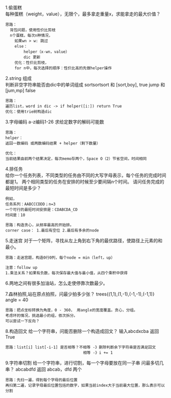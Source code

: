 1.偷蛋糕  
每种蛋糕（weight，value），无限个，最多拿走重量x，求能拿走的最大价值？

    思路：
      背包问题，使用性价比剪枝
      n个蛋糕，每次n种情况，
        如果wn > w: 跳过
        else：
            helper（x-wn，value）
            dic 更新
        优化：性价比剪枝，
        for n中，每次选择的顺序：性价比高的先做helper操作

2.string 组成  
判断非空字符串能否由dic中的单词组成
sortsortsort 和 [sort,boy], true
jump 和[jum,mp] false
    
    思路：
    遍历list，word in dic -> if helper([i:]) return True
    优化：使用trie树构造dic

3.字母编码
    a-z编码1-26
    求给定数字的解码可能数
    
    思路：
    helper：
    返回一数编码 或两数编码结果 + helper（剩下数量）
    
    优化：
    当前结果由前两个结果决定，每次memo存两个，Space O（2）节省空间，时间相同

4.排任务  
给你一个任务列表，不同类型的任务由不同的大写字母表示，每个任务的完成时间都是1。
    两个相同类型的任务在安排的时候至少要间隔n个时间。
    请问任务完成的最短时间是多少？

    例如，
    任务系列：AABCCCDDD；n=3
    一个可行的最短时间安排是：CDABCDA_CD
    时间是：10
    
    思路：构造贪心，从频率最高的开始排。
    corner case： 1.最后有空位 2.最后有多余的node
    
5.走迷宫
对于一个矩阵，寻找从左上角到右下角的最优路径，使路径上元素的和最小。
    
    思路：走迷宫题，构造0行0列，每个node = min（left，up）
    
    注意：follow up
    1.乘法关系？如果有负数，每次保存最大值与最小值，从四个乘积中获得
    
6.两地之间有很多加油站，怎么走使停靠次数最少。

7.森林拍照,站在原点拍照，问最少拍多少张？
trees{(1,1),(1,-1),(-1,-1),(-1,1)}
angle = 40

    思路：把点坐标转换为角度，0 - 360， 用angle的宽度覆盖。贪心，分组。
    考虑环的情况，挑选最小的组，依次拆分。
    可以尝试一下反向？
    
8.构造回文
给一个字符串，问能否删除一个构造成回文？
输入abcdxcba 返回True

    思路：list[i] list[-i-1] 是否相等？不相等 -》删除判断余下字符串是否满足回文
                                      相等 -》i += 1

9.字符串切割
给一个字符串，进行切割，每一个字母要放在同一子串
问最多切几串？
abcabdfd 返回 abcab，dfd 两个

    思路：先扫一遍，得到每个字母的最后位置
    再扫第二遍，记录字母最后位置包括的数字，如果当前index大于当前最大位置，那么表示可以分割
    
 





